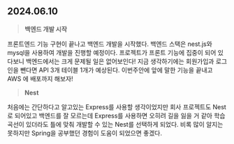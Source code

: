 ## 2024.06.10

> **백엔드 개발 시작**

프론트엔드 기능 구현이 끝나고 백엔드 개발을 시작했다. 백엔드 스택은 nest.js와 mysql을 사용하여 개발을 진행할 예정이다. 프로젝트가 프론트 기능에 집중이 되어 있다보니 백엔드에서는 크게 문제될 일은 없어보인다! 지금 생각하기에는 회원가입과 로그인을 뺀다면 API 3개 테이블 1개가 예상된다. 이번주안에 앞에 말한 기능을 끝내고 AWS 에 배포까지 해보자!

> **Nest**

처음에는 간단하다고 알고있는 Express를 사용할 생각이었지만 회사 프로젝트도 Nest로 되어있고 백엔드를 잘 모르는데 Express를 사용하면 오히려 길을 잃을 거 같아 학습 곡선이 있더라도 틀에 맞춰 개발할 수 있는 Nest를 선택하게 되었다. 비록 많이 알지는 못하지만 Spring을 공부했던 경험이 도움이 되었으면 좋겠다.
